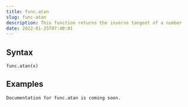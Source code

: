 ```yaml
---
title: func.atan
slug: func-atan
description: This function returns the inverse tangent of a number
date: 2022-01-25T07:40:01
---
```



## Syntax



```
func.atan(x)
```


## Examples



```
Documentation for func.atan is coming soon.
```
